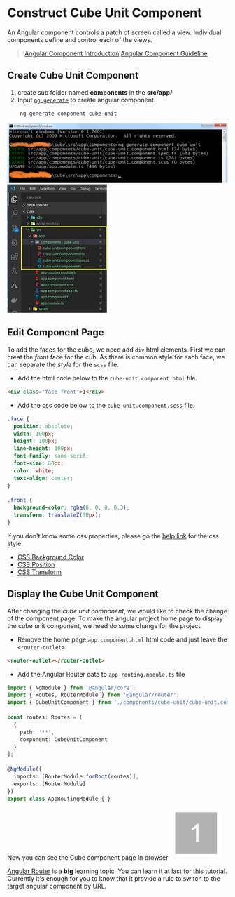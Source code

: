 # Construct Cube Unit Component

An Angular component controls a patch of screen called a view. Individual components define and control each of the views.

> [Angular Component Introduction](https://angular.io/guide/architecture-components)
> [Angular Component Guideline](https://angular.io/guide/displaying-data)

## Create Cube Unit Component

1. create sub folder named __components__ in the __src/app/__
2. Input [`ng generate`](https://angular.io/cli/generate) to create angular component.  

``` node
    ng generate component cube-unit
```

![ng component create](./images/component_create.png)
![ng component hierarchy](./images/component_new_hierarchy.png)

## Edit Component Page

To add the faces for the cube, we need add `div` html elements. First we can creat the _front_ face for the cub. As there is common style for each face, we can separate the _style_ for the `scss` file.

- Add the html code below to the `cube-unit.component.html` file.

``` html
<div class="face front">1</div>
```  

- Add the css code below to the `cube-unit.component.scss` file.

``` css
.face {
  position: absolute;
  width: 100px;
  height: 100px;
  line-height: 100px;
  font-family: sans-serif;
  font-size: 60px;
  color: white;
  text-align: center;
}

.front {
  background-color: rgba(0, 0, 0, 0.3);
  transform: translateZ(50px);
}
```  

If you don't know some css properties, please go the [help link](https://www.w3schools.com/cssref/css3_pr_transform.asp) for the css style.  

- [CSS Background Color](https://www.w3schools.com/cssref/pr_background-color.asp)
- [CSS Position](https://www.w3schools.com/cssref/pr_class_position.asp)  
- [CSS Transform](https://www.w3schools.com/cssref/css3_pr_transform.asp)  

## Display the Cube Unit Component

After changing the _cube unit component_, we would like to check the change of the component page. To make the angular project home page to display the cube unit component, we need do some change for the project.

- Remove the home page `app.component.html` html code and just leave the `<router-outlet>`  

``` html
<router-outlet></router-outlet>
```

- Add the Angular Router data to `app-routing.module.ts` file

``` ts
import { NgModule } from '@angular/core';
import { Routes, RouterModule } from '@angular/router';
import { CubeUnitComponent } from './components/cube-unit/cube-unit.component';

const routes: Routes = [
  {
    path: '**',
    component: CubeUnitComponent
  }
];

@NgModule({
  imports: [RouterModule.forRoot(routes)],
  exports: [RouterModule]
})
export class AppRoutingModule { }
```

Now you can see the Cube component page in browser
 ![face fist](images/face_init.png)

 [Angular Router](https://angular.io/guide/router) is a **big** learning topic. You can learn it at last for this tutorial. Currently it's enough for you to know that it provide a rule to switch to the target angular component by URL.